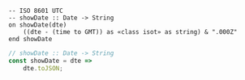 ```applescript
-- ISO 8601 UTC 
-- showDate :: Date -> String
on showDate(dte)
    ((dte - (time to GMT)) as «class isot» as string) & ".000Z"
end showDate
```


```javascript
// showDate :: Date -> String
const showDate = dte =>
    dte.toJSON;
```